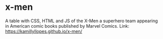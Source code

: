# x-men
A table with CSS, HTML and JS of the X-Men a superhero team appearing in American comic books published by Marvel Comics.
Link: https://kamillyllopes.github.io/x-men/
